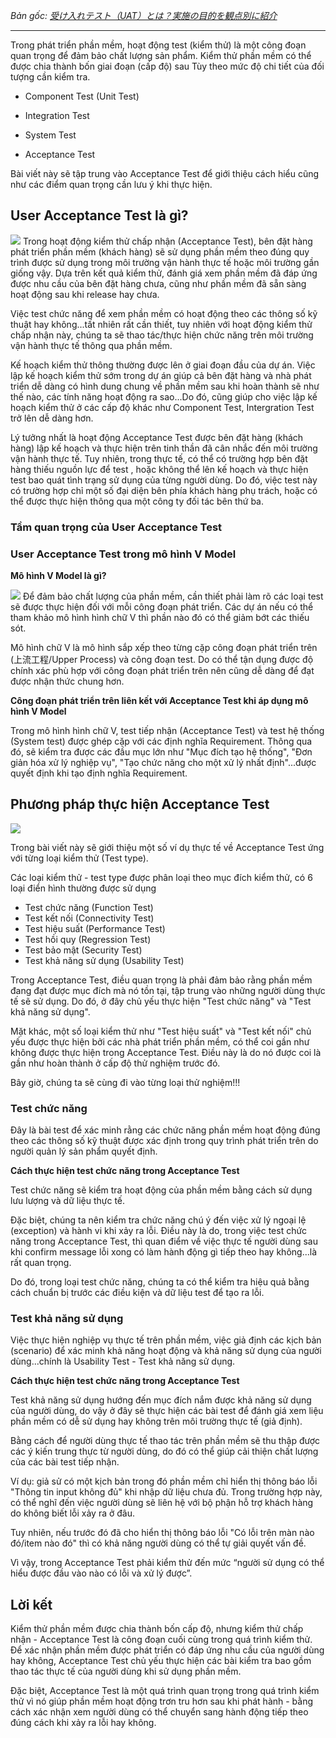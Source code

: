 *Bản gốc: [受け入れテスト（UAT）とは？実施の目的を観点別に紹介](https://service.shiftinc.jp/en/column/3659/)*

----------------------------------------------

Trong phát triển phần mềm, hoạt động test (kiểm thử) là một công đoạn quan trọng để đảm bảo chất lượng sản phẩm. Kiểm thử phần mềm có thể được chia thành bốn giai đoạn (cấp độ) sau Tùy theo mức độ chi tiết của đối tượng cần kiểm tra.

- Component Test (Unit Test)

- Integration Test

- System Test

- Acceptance Test

Bài viết này sẽ tập trung vào Acceptance Test để giới thiệu cách hiểu cũng như các điểm quan trọng cần lưu ý khi thực hiện.

## User Acceptance Test là gì?

![](https://images.viblo.asia/eb31a6cc-ce7b-476c-bc64-28b20ce2af50.jpg)
Trong hoạt động kiểm thử chấp nhận (Acceptance Test), bên đặt hàng phát triển phần mềm (khách hàng) sẽ sử dụng phần mềm theo đúng quy trình được sử dụng trong môi trường vận hành thực tế hoặc môi trường gần giống vậy. Dựa trên kết quả kiểm thử, đánh giá xem phần mềm đã đáp ứng được nhu cầu của bên đặt hàng chưa, cũng như phần mềm đã sẵn sàng hoạt động sau khi release hay chưa.

Việc test chức năng để xem phần mềm có hoạt động theo các thông số kỹ thuật hay không...tất nhiên rất cần thiết, tuy nhiên với hoạt động kiểm thử chấp nhận này, chúng ta sẽ thao tác/thực hiện chức năng trên môi trường vận hành thực tế thông qua phần mềm. 

Kế hoạch kiểm thử thông thường được lên ở giai đoạn đầu của dự án. Việc lập kế hoạch kiểm thử sớm trong dự án giúp cả bên đặt hàng và nhà phát triển dễ dàng có hình dung chung về phần mềm sau khi hoàn thành sẽ như thế nào, các tính năng hoạt động ra sao...Do đó, cũng giúp cho việc lập kế hoạch kiểm thử ở các cấp độ khác như Component Test, Intergration Test trở lên dễ dàng hơn.

Lý tưởng nhất là hoạt động Acceptance Test được bên đặt hàng (khách hàng) lập kế hoạch và thực hiện trên tinh thần đã cân nhắc đến môi trường vận hành thực tế. Tuy nhiên, trong thực tế, có thể có trường hợp bên đặt hàng thiếu nguồn lực để test , hoặc không thể lên kế hoạch và thực hiện test bao quát tình trạng sử dụng của từng người dùng. Do đó, việc test này có trường hợp chỉ một số đại diện bên phía khách hàng phụ trách, hoặc có thể được thực hiện thông qua một công ty đối tác bên thứ ba.

### Tầm quan trọng của User Acceptance Test

### User Acceptance Test trong mô hình V Model

**Mô hình V Model là gì?**

![](https://images.viblo.asia/4d0f0243-d463-4fd3-a585-4e119476aa71.jpg)
Để đảm bảo chất lượng của phần mềm, cần thiết phải làm rõ các loại test sẽ được thực hiện đối với mỗi công đoạn phát triển. Các dự án nếu có thể tham khảo mô hình hình chữ V thì phần nào đó có thể giảm bớt các thiếu sót.

Mô hình chữ V là mô hình sắp xếp theo từng cặp công đoạn phát triển trên (上流工程/Upper Process) và công đoạn test. Do có thể tận dụng được độ chính xác phù hợp với công đoạn phát triển trên nên cũng dễ dàng để đạt được nhận thức chung hơn.

**Công đoạn phát triển trên liên kết với Acceptance Test khi áp dụng mô hình V Model**

Trong mô hình hình chữ V, test tiếp nhận (Acceptance Test) và test hệ thống (System test) được ghép cặp với các định nghĩa Requirement. Thông qua đó, sẽ kiểm tra được các đầu mục lớn như "Mục đích tạo hệ thống", "Đơn giản hóa xử lý nghiệp vụ", "Tạo chức năng cho một xử lý nhất định"...được quyết định khi tạo định nghĩa Requirement.

## Phương pháp thực hiện Acceptance Test 

![](https://images.viblo.asia/aea5804e-713f-4cac-a908-a1315f72f5d7.jpg)

Trong bài viết này sẽ giới thiệu một số ví dụ thực tế về Acceptance Test ứng với từng loại kiểm thử (Test type). 

Các loại kiểm thử - test type được phân loại theo mục đích kiểm thử, có 6 loại điển hình thường được sử dụng

- Test chức năng (Function Test)
- Test kết nối (Connectivity Test)
- Test hiệu suất (Performance Test)
- Test hồi quy (Regression Test)
- Test bảo mật (Security Test)
- Test khả năng sử dụng (Usability Test)

Trong Acceptance Test, điều quan trọng là phải đảm bảo rằng phần mềm đang đạt được mục đích mà nó tồn tại, tập trung vào những người dùng thực tế sẽ sử dụng. Do đó, ở đây chủ yếu thực hiện "Test chức năng" và "Test khả năng sử dụng".

Mặt khác, một số loại kiểm thử như "Test hiệu suất" và "Test kết nối" chủ yếu được thực hiện bởi các nhà phát triển phần mềm, có thể coi gần như không được thực hiện trong Acceptance Test. Điều này là do nó được coi là gần như hoàn thành ở cấp độ thử nghiệm trước đó.

Bây giờ, chúng ta sẽ cùng đi vào từng loại thử nghiệm!!!

### Test chức năng

Đây là bài test để xác minh rằng các chức năng phần mềm hoạt động đúng theo các thông số kỹ thuật được xác định trong quy trình phát triển trên do người quản lý sản phẩm quyết định.

**Cách thực hiện test chức năng trong Acceptance Test**

Test chức năng sẽ kiểm tra hoạt động của phần mềm bằng cách sử dụng lưu lượng và dữ liệu thực tế.

Đặc biệt, chúng ta nên kiểm tra chức năng chú ý đến việc xử lý ngoại lệ (exception) và hành vi khi xảy ra lỗi. Điều này là do, trong việc test chức năng trong Acceptance Test, thì quan điểm về việc thực tế người dùng sau khi confirm message lỗi xong có làm hành động gì tiếp theo hay không...là rất quan trọng.

Do đó, trong loại test chức năng, chúng ta có thể kiểm tra hiệu quả bằng cách chuẩn bị trước các điều kiện và dữ liệu test để tạo ra lỗi.

### Test khả năng sử dụng

Việc thực hiện nghiệp vụ thực tế trên phần mềm, việc giả định các kịch bản (scenario) để xác minh khả năng hoạt động và khả năng sử dụng của người dùng...chính là Usability Test - Test khả năng sử dụng.

**Cách thực hiện test chức năng trong Acceptance Test**

Test khả năng sử dụng hướng đến mục đích nắm được khả năng sử dụng của người dùng, do vậy ở đây sẽ thực hiện các bài test để đánh giá xem liệu phần mềm có dễ sử dụng hay không trên môi trường thực tế (giả định). 

Bằng cách để người dùng thực tế thao tác trên phần mềm sẽ thu thập được các ý kiến trung thực từ người dùng, do đó có thể giúp cải thiện chất lượng của các bài test tiếp nhận.

Ví dụ: giả sử có một kịch bản trong đó phần mềm chỉ hiển thị thông báo lỗi "Thông tin input không đủ" khi nhập dữ liệu chưa đủ. Trong trường hợp này, có thể nghĩ đến việc người dùng sẽ liên hệ với bộ phận hỗ trợ khách hàng do không biết lỗi xảy ra ở đâu.

Tuy nhiên, nếu trước đó đã cho hiển thị thông báo lỗi "Có lỗi trên màn nào đó/item nào đó"  thì có khả năng người dùng có thể tự giải quyết vấn đề.

Vì vậy, trong Acceptance Test phải kiểm thử đến mức “người sử dụng có thể hiểu được đầu vào nào có lỗi và xử lý được”.

## Lời kết

Kiểm thử phần mềm được chia thành bốn cấp độ, nhưng kiểm thử chấp nhận - Acceptance Test là công đoạn cuối cùng trong quá trình kiểm thử. Để xác nhận phần mềm được phát triển có đáp ứng nhu cầu của người dùng hay không, Acceptance Test chủ yếu thực hiện các bài kiểm tra bao gồm thao tác thực tế của người dùng khi sử dụng phần mềm.

Đặc biệt, Acceptance Test là một quá trình quan trọng trong quá trình kiểm thử vì nó giúp phần mềm hoạt động trơn tru hơn sau khi phát hành - bằng cách xác nhận xem người dùng có thể chuyển sang hành động tiếp theo đúng cách khi xảy ra lỗi hay không.